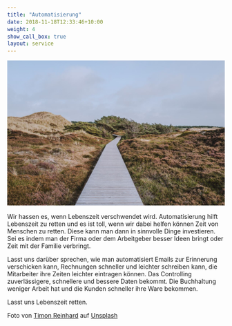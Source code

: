 ```yaml
---
title: "Automatisierung"
date: 2018-11-18T12:33:46+10:00
weight: 4
show_call_box: true
layout: service
---
```


![Automatisierung](/images/services/timon-reinhard-nJjsD6COlHw-unsplash.jpg)



Wir hassen es, wenn Lebenszeit verschwendet wird. Automatisierung hilft Lebenszeit zu retten und es ist toll, wenn wir dabei helfen können Zeit von Menschen zu retten. Diese kann man dann in sinnvolle Dinge investieren. Sei es indem man der Firma oder dem Arbeitgeber besser Ideen bringt oder Zeit mit der Familie verbringt.

Lasst uns darüber sprechen, wie man automatisiert Emails zur Erinnerung verschicken kann, Rechnungen schneller und leichter schreiben kann, die Mitarbeiter ihre Zeiten leichter eintragen können. Das Controlling zuverlässigere, schnellere und bessere Daten bekommt. Die Buchhaltung weniger Arbeit hat und die Kunden schneller ihre Ware bekommen.

Lasst uns Lebenszeit retten.


Foto von <a href="https://unsplash.com/de/@timonreinhard?utm_content=creditCopyText&utm_medium=referral&utm_source=unsplash">Timon Reinhard</a> auf <a href="https://unsplash.com/de/fotos/ein-holzsteg-mitten-auf-einer-rasenflache-nJjsD6COlHw?utm_content=creditCopyText&utm_medium=referral&utm_source=unsplash">Unsplash</a>
